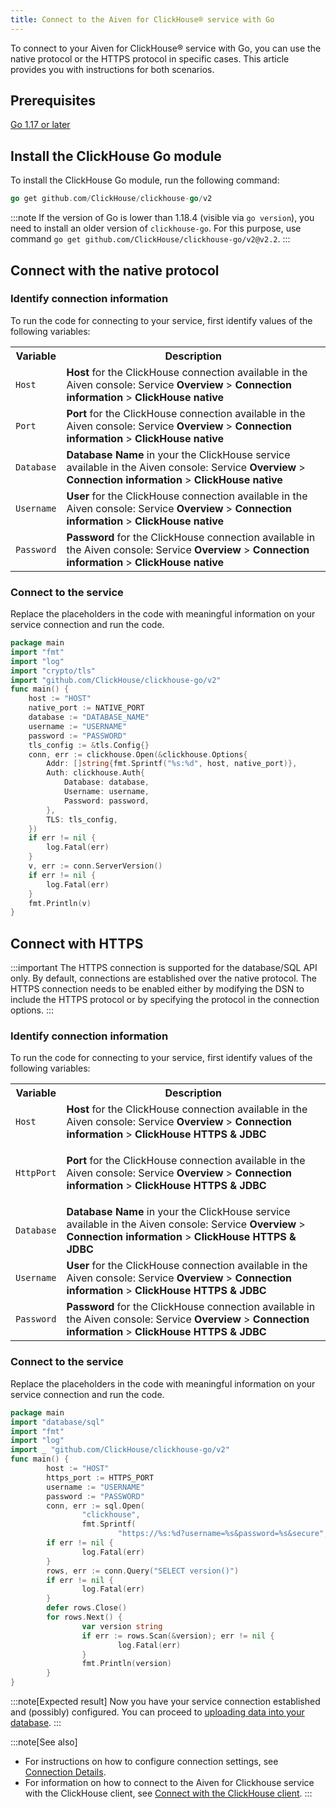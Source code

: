 ```yaml
---
title: Connect to the Aiven for ClickHouse® service with Go
---
```


To connect to your Aiven for ClickHouse® service with Go, you can use
the native protocol or the HTTPS protocol in specific cases. This
article provides you with instructions for both scenarios.

## Prerequisites

[Go 1.17 or later](https://go.dev/dl/)

## Install the ClickHouse Go module

To install the ClickHouse Go module, run the following command:

```go
go get github.com/ClickHouse/clickhouse-go/v2
```

:::note
If the version of Go is lower than 1.18.4 (visible via `go version`),
you need to install an older version of `clickhouse-go`. For this
purpose, use command
`go get github.com/ClickHouse/clickhouse-go/v2@v2.2`.
:::

## Connect with the native protocol

### Identify connection information

To run the code for connecting to your service, first identify values of
the following variables:

 <table>
  <tr>
    <th>Variable</th>
    <th>Description</th>
  </tr>
  <tr>
    <td><code>Host</code></td>
    <td><strong>Host</strong> for the ClickHouse connection available in the Aiven console: Service <strong>Overview</strong> &gt; <strong>Connection information</strong> &gt; <strong>ClickHouse native</strong></td>
  </tr>
  <tr>
    <td><code>Port</code></td>
    <td><strong>Port</strong> for the ClickHouse connection available in the Aiven console: Service <strong>Overview</strong> &gt; <strong>Connection information</strong> &gt; <strong>ClickHouse native</strong></td>
  </tr>
  <tr>
    <td><code>Database</code></td>
    <td><strong>Database Name</strong> in your the ClickHouse service available in the Aiven console: Service <strong>Overview</strong> &gt; <strong>Connection information</strong> &gt; <strong>ClickHouse native</strong></td>
  </tr>
  <tr>
    <td><code>Username</code></td>
    <td><strong>User</strong> for the ClickHouse connection available in the Aiven console: Service <strong>Overview</strong> &gt; <strong>Connection information</strong> &gt; <strong>ClickHouse native</strong></td>
  </tr>
  <tr>
    <td><code>Password</code></td>
    <td><strong>Password</strong> for the ClickHouse connection available in the Aiven console: Service <strong>Overview</strong> &gt; <strong>Connection information</strong> &gt; <strong>ClickHouse native</strong></td>
  </tr>
</table>


### Connect to the service

Replace the placeholders in the code with meaningful information on your
service connection and run the code.

```go
package main
import "fmt"
import "log"
import "crypto/tls"
import "github.com/ClickHouse/clickhouse-go/v2"
func main() {
    host := "HOST"
    native_port := NATIVE_PORT
    database := "DATABASE_NAME"
    username := "USERNAME"
    password := "PASSWORD"
    tls_config := &tls.Config{}
    conn, err := clickhouse.Open(&clickhouse.Options{
        Addr: []string{fmt.Sprintf("%s:%d", host, native_port)},
        Auth: clickhouse.Auth{
            Database: database,
            Username: username,
            Password: password,
        },
        TLS: tls_config,
    })
    if err != nil {
        log.Fatal(err)
    }
    v, err := conn.ServerVersion()
    if err != nil {
        log.Fatal(err)
    }
    fmt.Println(v)
}
```

## Connect with HTTPS

:::important
The HTTPS connection is supported for the database/SQL API only. By
default, connections are established over the native protocol. The HTTPS
connection needs to be enabled either by modifying the DSN to include
the HTTPS protocol or by specifying the protocol in the connection
options.
:::

### Identify connection information

To run the code for connecting to your service, first identify values of
the following variables:

<table>
  <tr>
    <th>Variable</th>
    <th>Description</th>
  </tr>
  <tr>
    <td><code>Host</code></td>
    <td>
      <strong>Host</strong> for the ClickHouse connection available in the Aiven console: Service <strong>Overview</strong> &gt; <strong>Connection information</strong> &gt; <strong>ClickHouse HTTPS &amp; JDBC</strong>
    </td>
  </tr>
  <tr>
    <td><code>HttpPort</code></td>
    <td><p><strong>Port</strong> for the ClickHouse connection available in the Aiven console: Service <strong>Overview</strong> &gt; <strong>Connection information</strong> &gt; <strong>ClickHouse HTTPS &amp; JDBC</strong></p></td>
  </tr>
  <tr>
    <td><code>Database</code></td>
    <td><strong>Database Name</strong> in your the ClickHouse service available in the Aiven console: Service <strong>Overview</strong> &gt; <strong>Connection information</strong> &gt; <strong>ClickHouse HTTPS &amp; JDBC</strong></td>
  </tr>
  <tr>
    <td><code>Username</code></td>
    <td><strong>User</strong> for the ClickHouse connection available in the Aiven console: Service <strong>Overview</strong> &gt; <strong>Connection information</strong> &gt; <strong>ClickHouse HTTPS &amp; JDBC</strong></td>
  </tr>
  <tr>
    <td><code>Password</code></td>
    <td><strong>Password</strong> for the ClickHouse connection available in the Aiven console: Service <strong>Overview</strong> &gt; <strong>Connection information</strong> &gt; <strong>ClickHouse HTTPS &amp; JDBC</strong></td>
  </tr>
</table>



### Connect to the service

Replace the placeholders in the code with meaningful information on your
service connection and run the code.

```go
package main
import "database/sql"
import "fmt"
import "log"
import _ "github.com/ClickHouse/clickhouse-go/v2"
func main() {
        host := "HOST"
        https_port := HTTPS_PORT
        username := "USERNAME"
        password := "PASSWORD"
        conn, err := sql.Open(
                "clickhouse",
                fmt.Sprintf(
                        "https://%s:%d?username=%s&password=%s&secure", host, https_port, username, password))
        if err != nil {
                log.Fatal(err)
        }
        rows, err := conn.Query("SELECT version()")
        if err != nil {
                log.Fatal(err)
        }
        defer rows.Close()
        for rows.Next() {
                var version string
                if err := rows.Scan(&version); err != nil {
                        log.Fatal(err)
                }
                fmt.Println(version)
        }
}
```

:::note[Expected result]
Now you have your service connection established and (possibly)
configured. You can proceed to
[uploading data into your database](load-dataset).
:::

:::note[See also]
-   For instructions on how to configure connection settings, see
    [Connection
    Details](https://clickhouse.com/docs/en/integrations/go#connection-details).
-   For information on how to connect to the Aiven for Clickhouse
    service with the ClickHouse client, see
    [Connect with the ClickHouse client](/docs/products/clickhouse/howto/connect-with-clickhouse-cli).
:::
